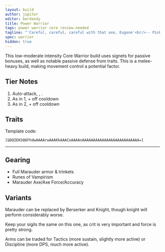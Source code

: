 ```yaml
---
layout: build
author: jupiter
editor: berdandy
title: Power Warrior
tags: power warrior core review-needed
tagline: "'Careful, careful, careful with that axe, Eugene'<br/>-- Pink Floyd"
spec: warrior
hidden: true
---
```


This low-moderate intensity Core Warrior build uses signets for passive bonuses, as well as notable passive defense from traits. This is a melee-heavy build, making movement control a potential factor.

## Tier Notes

1. Auto-attack, <span data-aw2-key="F1" data-aw2-skill="14353"></span>, <span data-aw2-key="9" data-aw2-skill="14403"></span>.
2. As in 1, + <span data-aw2-key="5" data-aw2-skill="14399"></span> off cooldown
3. As in 2, + <span data-aw2-key="2" data-aw2-skill="14421"></span> off cooldown

## Traits

Template code:


`[&DQIEKSQ6FhdwAAAArwAAAKkAAACoAAAAnAAAAAAAAAAAAAAAAAAAAAAAAAA=]`

---

<div
  data-armory-embed='skills'
  data-armory-ids='14389,14410,14404,14403,14355'
>
</div>
<div
  data-armory-embed='specializations'
  data-armory-ids='4,36,22'
  data-armory-4-traits='1447,1338,1454'
  data-armory-36-traits='1344,1316,1707'
  data-armory-22-traits='1372,1368,1375'
>
</div>

## Gearing

- Full Marauder armor & trinkets
- Runes of Vampirism
- Marauder Axe/Axe Force/Accuracy

## Variants

Marauder can be replaced by Berserker and Knight, though knight will perform considerably worse.

Keep your sigils the same on this one, as crit is very important and force is pretty strong.

Arms can be traded for Tactics (more sustain, slightly more active) or Discipline (more DPS, much more active).

